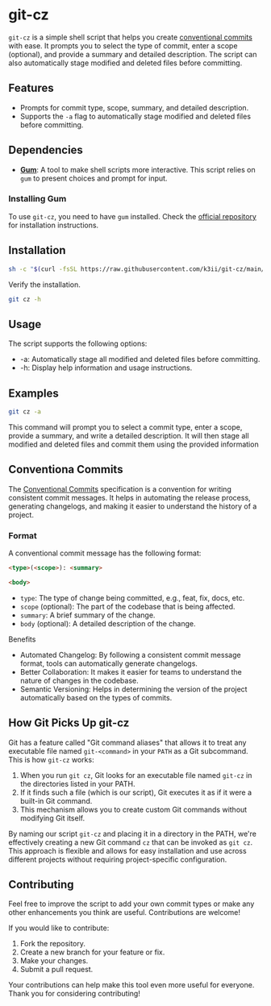 # git-cz

`git-cz` is a simple shell script that helps you create [conventional commits](https://www.conventionalcommits.org/en/v1.0.0/) with ease. It prompts you to select the type of commit, enter a scope (optional), and provide a summary and detailed description. The script can also automatically stage modified and deleted files before committing.

## Features

- Prompts for commit type, scope, summary, and detailed description.
- Supports the `-a` flag to automatically stage modified and deleted files before committing.

## Dependencies

- **[Gum](https://github.com/charmbracelet/gum)**: A tool to make shell scripts more interactive. This script relies on `gum` to present choices and prompt for input.

### Installing Gum

To use `git-cz`, you need to have `gum` installed. Check the [official repository](https://github.com/charmbracelet/gum/tree/main?tab=readme-ov-file#installation) for installation instructions.

## Installation

```bash
sh -c "$(curl -fsSL https://raw.githubusercontent.com/k3ii/git-cz/main/install)"
```

Verify the installation.

```bash
git cz -h
```

## Usage

The script supports the following options:

- -a: Automatically stage all modified and deleted files before committing.
- -h: Display help information and usage instructions.

## Examples

```bash
git cz -a
```

This command will prompt you to select a commit type, enter a scope, provide a summary,
and write a detailed description. It will then stage all modified and deleted files and commit them using the provided information

## Conventiona Commits

The [Conventional Commits](https://www.conventionalcommits.org/) specification is a convention for writing consistent commit messages. It helps in automating the release process, generating changelogs, and making it easier to understand the history of a project.

### Format

A conventional commit message has the following format:

```md
<type>(<scope>): <summary>

<body>
```

- `type`: The type of change being committed, e.g., feat, fix, docs, etc.
- `scope` (optional): The part of the codebase that is being affected.
- `summary`: A brief summary of the change.
- `body` (optional): A detailed description of the change.

Benefits

- Automated Changelog: By following a consistent commit message format, tools can automatically generate changelogs.
- Better Collaboration: It makes it easier for teams to understand the nature of changes in the codebase.
- Semantic Versioning: Helps in determining the version of the project automatically based on the types of commits.

## How Git Picks Up git-cz

Git has a feature called "Git command aliases" that allows it to treat any executable file named `git-<command>` in your `PATH` as a Git subcommand. This is how `git-cz` works:

1. When you run `git cz`, Git looks for an executable file named `git-cz` in the directories listed in your PATH.
2. If it finds such a file (which is our script), Git executes it as if it were a built-in Git command.
3. This mechanism allows you to create custom Git commands without modifying Git itself.

By naming our script `git-cz` and placing it in a directory in the PATH, we're effectively creating a new Git command `cz` that can be invoked as `git cz`.
This approach is flexible and allows for easy installation and use across different projects without requiring project-specific configuration.

## Contributing

Feel free to improve the script to add your own commit types or make any other enhancements you think are useful. Contributions are welcome!

If you would like to contribute:

1. Fork the repository.
2. Create a new branch for your feature or fix.
3. Make your changes.
4. Submit a pull request.

Your contributions can help make this tool even more useful for everyone. Thank you for considering contributing!
